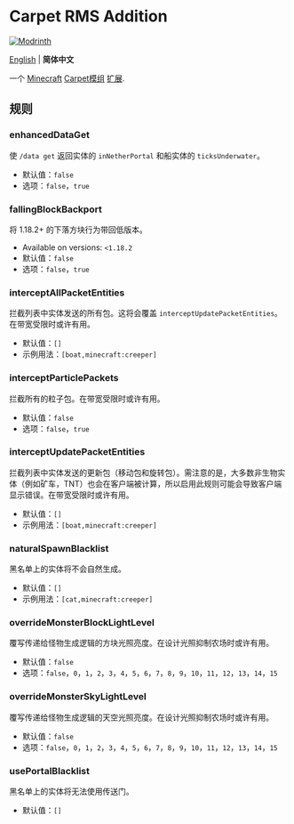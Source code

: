 # Carpet RMS Addition

[![Modrinth](https://img.shields.io/modrinth/dt/ij9knTzG?label=Modrinth%E4%B8%8B%E8%BD%BD%E9%87%8F)](https://modrinth.com/project/ij9knTzG)

[English](README.md) | **简体中文**

一个 [Minecraft](https://www.minecraft.net/zh-hans) [Carpet模组](https://github.com/gnembon/fabric-carpet) [扩展](https://github.com/gnembon/fabric-carpet/wiki/List-of-Carpet-extensions).

## 规则

### enhancedDataGet

使 `/data get` 返回实体的 `inNetherPortal` 和船实体的 `ticksUnderwater`。

* 默认值：`false`
* 选项：`false`，`true`

### fallingBlockBackport

将 1.18.2+ 的下落方块行为带回低版本。

* Available on versions: `<1.18.2`
* 默认值：`false`
* 选项：`false`，`true`

### interceptAllPacketEntities

拦截列表中实体发送的所有包。这将会覆盖 `interceptUpdatePacketEntities`。在带宽受限时或许有用。

* 默认值：`[]`
* 示例用法：`[boat,minecraft:creeper]`

### interceptParticlePackets

拦截所有的粒子包。在带宽受限时或许有用。

* 默认值：`false`
* 选项：`false`，`true`

### interceptUpdatePacketEntities

拦截列表中实体发送的更新包（移动包和旋转包）。需注意的是，大多数非生物实体（例如矿车，TNT）也会在客户端被计算，所以启用此规则可能会导致客户端显示错误。在带宽受限时或许有用。

* 默认值：`[]`
* 示例用法：`[boat,minecraft:creeper]`

### naturalSpawnBlacklist

黑名单上的实体将不会自然生成。

* 默认值：`[]`
* 示例用法：`[cat,minecraft:creeper]`

### overrideMonsterBlockLightLevel

覆写传递给怪物生成逻辑的方块光照亮度。在设计光照抑制农场时或许有用。

* 默认值：`false`
* 选项：`false`，`0`，`1`，`2`，`3`，`4`，`5`，`6`，`7`，`8`，`9`，`10`，`11`，`12`，`13`，`14`，`15`

### overrideMonsterSkyLightLevel

覆写传递给怪物生成逻辑的天空光照亮度。在设计光照抑制农场时或许有用。

* 默认值：`false`
* 选项：`false`，`0`，`1`，`2`，`3`，`4`，`5`，`6`，`7`，`8`，`9`，`10`，`11`，`12`，`13`，`14`，`15`

### usePortalBlacklist

黑名单上的实体将无法使用传送门。

* 默认值：`[]`
